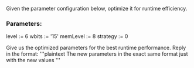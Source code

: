 
Given the parameter configuration below, optimize it for runtime efficiency. 

### Parameters:
level := 6
wbits := '15'
memLevel := 8
strategy := 0

Give us the optimized parameters for the best runtime performance.
Reply in the format:
'''plaintext
The new parameters in the exact same format just with the new values
'''

